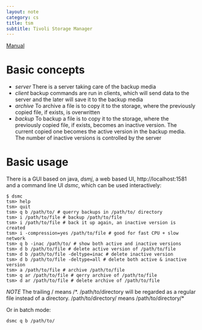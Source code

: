 ```yaml
---
layout: note
category: cs
title: tsm
subtitle: Tivoli Storage Manager
---
```

[Manual](http://accc.uic.edu/service/backups/manuals)

Basic concepts
==============
- *server* There is a server taking care of the backup media
- *client* backup commands are run in clients, which will send data to the
  server and the later will save it to the backup media 
- *archive* To archive a file is to copy it to the storage, where the
  previously copied file, if exists, is overwritten
- *backup* To backup a file is to copy it to the storage, where the previously
  copied file, if exists, becomes an inactive version. The current copied one
  becomes the active version in the backup media. The number of inactive
  versions is controlled by the server

Basic usage
===========

There is a GUI based on java, _dsmj_, a web based UI, http://localhost:1581 and
a command line UI _dsmc_, which can be used interactively:

    $ dsmc
    tsm> help
    tsm> quit
    tsm> q b /path/to/ # querry backups in /path/to/ directory
    tsm> i /path/to/file # backup /path/to/file
    tsm> i /path/to/file # back it up again, an inactive version is created
    tsm> i -compression=yes /path/to/file # good for fast CPU + slow network
    tsm> q b -inac /path/to/ # show both active and inactive versions
    tsm> d b /path/to/file # delete active version of /path/to/file
    tsm> d b /path/to/file -deltype=inac # delete inactive version
    tsm> d b /path/to/file -deltype=all # delete both active & inactive version
    tsm> a /path/to/file # archive /path/to/file
    tsm> q ar /path/to/file # qerry archive of /path/to/file
    tsm> d ar /path/to/file # delete archive of /path/to/file

*NOTE* The trailing / means /\*. /path/to/directory will be regarded as a
regular file instead of a directory. /path/to/directory/ means
/path/to/directory/\*

Or in batch mode:

    dsmc q b /path/to/

